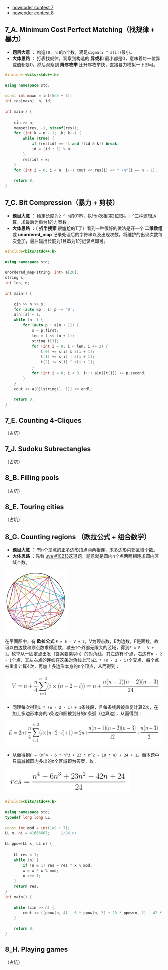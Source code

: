 * [nowcoder contest 7](https://www.nowcoder.com/acm/contest/145#question)
* [nowcoder contest 8](https://www.nowcoder.com/acm/contest/146#question)
## 7_A. Minimum Cost Perfect Matching（找规律 + 暴力）
* **题目大意** ： 构造`[0, n)`的n个数，满足`sigma(i ^ a[i])`最小。
* **大体思路** ： 打表找规律，观察到构造的 **异或和** 最小都是0，意味着每一位异或值都是0。然后观察到 **降序枚举** 比升序枚举快，直接暴力模拟一下即可。
```c++
#include <bits/stdc++.h>

using namespace std;

const int maxn = int(5e5 + 5);
int res[maxn], n, id;

int main() {

    cin >> n;
    memset(res, -1, sizeof(res));
    for (int k = n - 1; ~k; k--) {
        while (true) {
            if (res[id] == -1 and !(id & k)) break;
            id = (id + 1) % n;
        }
        res[id] = k;
    }
    for (int i = 0; i < n; i++) cout << res[i] << " \n"[i == n - 1];

    return 0;
}
```

## 7_C. Bit Compression（暴力 + 剪枝）
* **题目大意** ： 给定长度为`2 ^ n`的01串，执行n次相邻2位取`& | ^`三种逻辑运算，求最后为串为1的方案数。
* **大体思路** ：（ **折半搜索** 很尴尬的T了）看到一种很好的做法是开一个 **二维数组** 或 **unordered_map** 记录处理后的字符串以及出现次数，将维护的出现次数每次叠加，最后输出长度为1且串为1的记录点即可。
```c++
#include<bits/stdc++.h>

using namespace std;

unordered_map<string, int> a[20];
string s;
int len, n;

int main() {

    cin >> n >> s;
    for (auto &p : s) p -= '0';
    a[n][s] = 1;
    while (n--) {
        for (auto p : a[n + 1]) {
            s = p.first;
            len = 1 << (n + 1);
            string t[3];
            for (int i = 0; i < len; i += 2) {
                t[0] += s[i] & s[i + 1];
                t[1] += s[i] | s[i + 1];
                t[2] += s[i] ^ s[i + 1];
            }
            for (int i = 0; i < 3; i++) a[n][t[i]] += p.second;
        }
    }
    cout << a[0][string(1, 1)] << endl;

    return 0;
}
```

## 7_E. Counting 4-Cliques
（占坑）

## 7_J. Sudoku Subrectangles
（占坑）

## 8_B. Filling pools
（占坑）

## 8_E. Touring cities
（占坑）

## 8_G. Counting regions （欧拉公式 + 组合数学）
* **题目大意** ： 有n个顶点的正多边形顶点两两相连，求多边形内部区域个数。
* **大体思路** ：先看 [uva #10213](https://uva.onlinejudge.org/index.php?option=com_onlinejudge&Itemid=8&page=show_problem&problem=1154)这道题，题意就是圆内n个点两两相连求圆内区域个数。
<img src="_image/8G_2.jpg" width="200" height="200" />

在平面图中，有 **欧拉公式** `F = E - V + 2`，V为顶点数，E为边数，F是面数，故可以由边数和顶点数求得面数，减去1个外部无限大的区域，得到`F = E - V + 1`。枚举从一固定点出发（答案要乘以n）的对角线，其左边有i个点，右边有`n - 2 - i`个点，其左右点的连线在这条对角线上形成`i * (n - 2 - i)`个交点，每个点被重复计算4次，再加上多边形本身的n个顶点，从而得到：

<img src="_image/8G_1.jpg" width="600" height="80" />

* 同理每次得到`i * (n - 2 - i) + 1`条线段，且每条线段被重复计算2次，在加上多边形本身的n条边和圆被划分的n条弧（也算边），从而得到：

<img src="_image/8G_3.jpg" width="800" height="80" />

* 从而得到`F = (n^4 - 6 * n^3 + 23 * n^2 - 18 * n) / 24 + 1`。而本题中只需减掉圆内多出的n个区域即为答案，故：

<img src="_image/8G_4.jpg" width="400" height="80" />

```c++
#include<bits/stdc++.h>

using namespace std;
typedef long long LL;

const int mod = int(1e9 + 7);
LL n, ni = 41666667;     //24_ni

LL ppow(LL x, LL n) {

    LL res = 1;
    while (n) {
        if (n & 1) res = res * x % mod;
        x = x * x % mod;
        n >>= 1;
    }
    return res;
}
int main() {

    while (cin >> n) {
        cout << ((ppow(n, 4) - 6 * ppow(n, 3) + 23 * ppow(n, 2) - 42 * n + 24) % mod * ni % mod + mod) % mod << endl;
    }

    return 0;
}
```
## 8_H. Playing games
（占坑）


